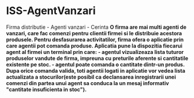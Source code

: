 # ISS-AgentVanzari
Firma distributie - Agenti vanzari - Cerinta
**O firma are mai multi agenti de vanzari, care fac comenzi pentru clientii firmei si le distribuie acestora produsele. Pentru desfasurarea activitatilor, firma ofera o aplicatie prin care agentii pot comanda produse. Aplicatia pune la dispozitia fiecarui agent al firmei un terminal prin care: 
          - agentul vizualizeaza lista tuturor produselor vandute de firma, impreuna cu preturile aferente si cantitatile existente pe stoc.
          - agentul poate comanda o cantitate dintr-un produs. Dupa orice comanda valida, toti agentii logati in aplicatie vor vedea lista actualizata a stocurilor(este posibil ca declansarea inregistrarii unei               comenzi din partea unui agent sa conduca la un mesaj informativ "cantitate insuficienta in stoc").**
          

